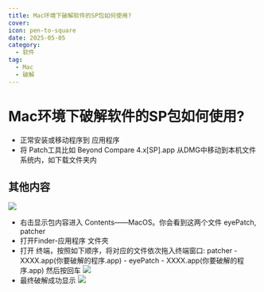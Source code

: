 ```yaml
---
title: Mac环境下破解软件的SP包如何使用?
cover: 
icon: pen-to-square
date: 2025-05-05
category:
  - 软件
tag:
  - Mac
  - 破解
---
```


# Mac环境下破解软件的SP包如何使用?

- 正常安装或移动程序到 应用程序
- 将 Patch工具比如 Beyond Compare 4.x[SP].app 从DMG中移动到本机文件系统内，如下载文件夹内

<!-- more -->

## 其他内容

  [![](http://oss.phpzc.net/markdown-img/iShot_2024-02-22_23.53.20.png)](http://oss.phpzc.net/markdown-img/iShot_2024-02-22_23.53.20.png)
- 右击显示包内容进入 Contents——MacOS。你会看到这两个文件 eyePatch, patcher
- 打开Finder-应用程序 文件夾
- 打开 终端，按照如下顺序，将对应的文件依次拖入终端窗口: patcher - XXXX.app(你要破解的程序.app) - eyePatch - XXXX.app(你要破解的程序.app)   然后按回车
  [![](http://oss.phpzc.net/markdown-img/iShot_2024-02-23_00.11.49.png)](http://oss.phpzc.net/markdown-img/iShot_2024-02-23_00.11.49.png)
- 最终破解成功显示
  [![](http://oss.phpzc.net/markdown-img/iShot_2024-02-23_00.07.21.png)](http://oss.phpzc.net/markdown-img/iShot_2024-02-23_00.07.21.png)